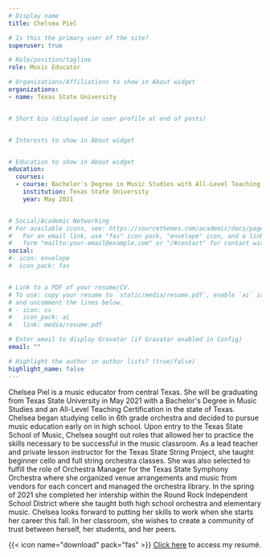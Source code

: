 ```yaml
---
# Display name
title: Chelsea Piel

# Is this the primary user of the site?
superuser: true

# Role/position/tagline
role: Music Educator

# Organizations/Affiliations to show in About widget
organizations:
- name: Texas State University


# Short bio (displayed in user profile at end of posts)


# Interests to show in About widget


# Education to show in About widget
education:
  courses:
  - course: Bachelor's Degree in Music Studies with All-Level Teaching Certification
    institution: Texas State University
    year: May 2021


# Social/Academic Networking
# For available icons, see: https://sourcethemes.com/academic/docs/page-builder/#icons
#   For an email link, use "fas" icon pack, "envelope" icon, and a link in the
#   form "mailto:your-email@example.com" or "/#contact" for contact widget.
social:
#- icon: envelope
#  icon_pack: fas


# Link to a PDF of your resume/CV.
# To use: copy your resume to `static/media/resume.pdf`, enable `ai` icons in `params.toml`, 
# and uncomment the lines below.
# - icon: cv
#   icon_pack: ai
#   link: media/resume.pdf

# Enter email to display Gravatar (if Gravatar enabled in Config)
email: ""

# Highlight the author in author lists? (true/false)
highlight_name: false
---
```


Chelsea Piel is a music educator from central Texas. She will be graduating from Texas State University in May 2021 with a Bachelor's Degree in Music Studies and an All-Level Teaching Certification in the state of Texas. Chelsea began studying cello in 6th grade orchestra and decided to pursue music education early on in high school. Upon entry to the Texas State School of Music, Chelsea sought out roles that allowed her to practice the skills necessary to be successful in the music classroom. As a lead teacher and private lesson instructor for the Texas State String Project, she taught beginner cello and full string orchestra classes. She was also selected to fulfill the role of Orchestra Manager for the Texas State Symphony Orchestra where she organized venue arrangements and music from vendors for each concert and managed the orchestra library. In the spring of 2021 she completed her intership within the Round Rock Independent School District where she taught both high school orchestra and elementary music. Chelsea looks forward to putting her skills to work when she starts her career this fall. In her classroom, she wishes to create a community of trust between herself, her students, and her peers.


{{< icon name="download" pack="fas" >}} [Click here](/uploads/Chelsea_Piel_Resume.pdf) to access my resumé.
